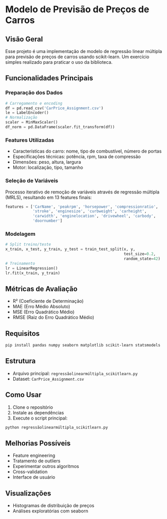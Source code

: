 # Modelo de Previsão de Preços de Carros

## Visão Geral
Esse projeto é uma implementação de modelo de regressão linear múltipla para previsão de preços de carros usando scikit-learn. Um exercício simples realizado para praticar o uso da biblioteca.

## Funcionalidades Principais

### Preparação dos Dados
```python
# Carregamento e encoding
df = pd.read_csv('CarPrice_Assignment.csv')
le = LabelEncoder()
# Normalização
scaler = MinMaxScaler()
df_norm = pd.DataFrame(scaler.fit_transform(df))
```

### Features Utilizadas
- Características do carro: nome, tipo de combustível, número de portas
- Especificações técnicas: potência, rpm, taxa de compressão
- Dimensões: peso, altura, largura
- Motor: localização, tipo, tamanho

### Seleção de Variáveis
Processo iterativo de remoção de variáveis através de regressão múltipla (MRLS), resultando em 13 features finais:
```python
features = ['CarName', 'peakrpm', 'horsepower', 'compressionratio', 
            'stroke', 'enginesize', 'curbweight', 'carheight', 
            'carwidth', 'enginelocation', 'drivewheel', 'carbody', 
            'doornumber']
```

### Modelagem
```python
# Split treino/teste
x_train, x_test, y_train, y_test = train_test_split(x, y, 
                                                    test_size=0.2, 
                                                    random_state=42)
# Treinamento
lr = LinearRegression()
lr.fit(x_train, y_train)
```

## Métricas de Avaliação
- R² (Coeficiente de Determinação)
- MAE (Erro Médio Absoluto)
- MSE (Erro Quadrático Médio)
- RMSE (Raiz do Erro Quadrático Médio)

## Requisitos
```bash
pip install pandas numpy seaborn matplotlib scikit-learn statsmodels
```

## Estrutura
- Arquivo principal: `regressãolinearmúltipla_scikitlearn.py`
- Dataset: `CarPrice_Assignment.csv`

## Como Usar
1. Clone o repositório
2. Instale as dependências
3. Execute o script principal:
```bash
python regressãolinearmúltipla_scikitlearn.py
```

## Melhorias Possíveis
- Feature engineering
- Tratamento de outliers
- Experimentar outros algoritmos
- Cross-validation
- Interface de usuário

## Visualizações
- Histogramas de distribuição de preços
- Análises exploratórias com seaborn
